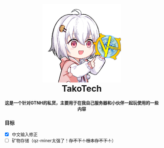<div align="center">
  <img alt="logo" src="docs/image/logo.png">
  <h1 align="center" style="margin-top: 0">TakoTech</h1>
  <p align="center">
    <strong>这是一个针对GTNH的私货，主要用于在我自己服务器和小伙伴一起玩使用的一些内容</strong>
  </p>
</div>

### 目标

- [X] 中文输入修正
- [ ] 矿物存储（qz-miner太强了！<del>存不下！根本存不下！</del>）
